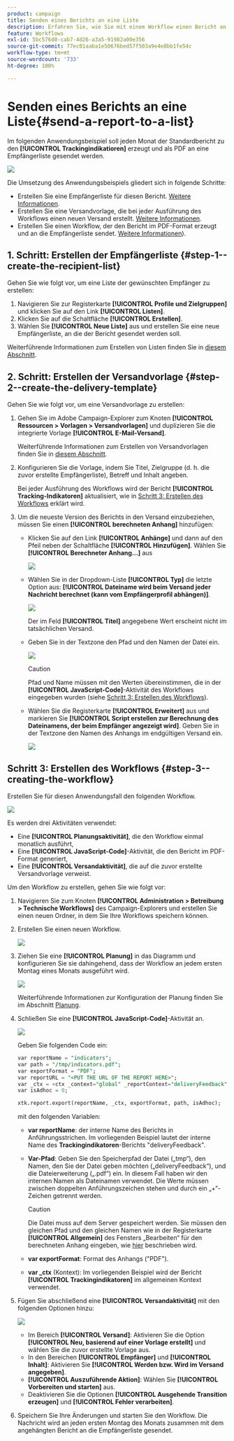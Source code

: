 ```yaml
---
product: campaign
title: Senden eines Berichts an eine Liste
description: Erfahren Sie, wie Sie mit einem Workflow einen Bericht an eine Liste senden.
feature: Workflows
exl-id: 5bc576d0-cab7-4d26-a3a5-91982a00e356
source-git-commit: 77ec01aaba1e50676bed57f503a9e4e8bb1fe54c
workflow-type: tm+mt
source-wordcount: '733'
ht-degree: 100%

---
```


# Senden eines Berichts an eine Liste{#send-a-report-to-a-list}

Im folgenden Anwendungsbeispiel soll jeden Monat der Standardbericht zu den **[!UICONTROL Trackingindikatioren]** erzeugt und als PDF an eine Empfängerliste gesendet werden.

![](assets/use_case_report_intro.png)

Die Umsetzung des Anwendungsbeispiels gliedert sich in folgende Schritte:

* Erstellen Sie eine Empfängerliste für diesen Bericht. [Weitere Informationen](#step-1--create-the-recipient-list).
* Erstellen Sie eine Versandvorlage, die bei jeder Ausführung des Workflows einen neuen Versand erstellt. [Weitere Informationen](#step-2--create-the-delivery-template).
* Erstellen Sie einen Workflow, der den Bericht im PDF-Format erzeugt und an die Empfängerliste sendet. [Weitere Informationen](#step-3--create-the-workflow)).

## 1. Schritt: Erstellen der Empfängerliste {#step-1--create-the-recipient-list}

Gehen Sie wie folgt vor, um eine Liste der gewünschten Empfänger zu erstellen:

1. Navigieren Sie zur Registerkarte **[!UICONTROL Profile und Zielgruppen]** und klicken Sie auf den Link **[!UICONTROL Listen]**.
1. Klicken Sie auf die Schaltfläche **[!UICONTROL Erstellen]**.
1. Wählen Sie **[!UICONTROL Neue Liste]** aus und erstellen Sie eine neue Empfängerliste, an die der Bericht gesendet werden soll.

Weiterführende Informationen zum Erstellen von Listen finden Sie in [diesem Abschnitt](../../v8/audiences/create-audiences.md).

## 2. Schritt: Erstellen der Versandvorlage {#step-2--create-the-delivery-template}

Gehen Sie wie folgt vor, um eine Versandvorlage zu erstellen:

1. Gehen Sie im Adobe Campaign-Explorer zum Knoten **[!UICONTROL Ressourcen > Vorlagen > Versandvorlagen]** und duplizieren Sie die integrierte Vorlage **[!UICONTROL E-Mail-Versand]**.

   Weiterführende Informationen zum Erstellen von Versandvorlagen finden Sie in [diesem Abschnitt](../../v8/send/create-templates.md).

1. Konfigurieren Sie die Vorlage, indem Sie Titel, Zielgruppe (d. h. die zuvor erstellte Empfängerliste), Betreff und Inhalt angeben.

   Bei jeder Ausführung des Workflows wird der Bericht **[!UICONTROL Tracking-Indikatoren]** aktualisiert, wie in [Schritt 3: Erstellen des Workflows](#step-3--creating-the-workflow) erklärt wird.

1. Um die neueste Version des Berichts in den Versand einzubeziehen, müssen Sie einen **[!UICONTROL berechneten Anhang]** hinzufügen:

   * Klicken Sie auf den Link **[!UICONTROL Anhänge]** und dann auf den Pfeil neben der Schaltfläche **[!UICONTROL Hinzufügen]**. Wählen Sie **[!UICONTROL Berechneter Anhang...]** aus

     ![](assets/use_case_report_4.png)

   * Wählen Sie in der Dropdown-Liste **[!UICONTROL Typ]** die letzte Option aus: **[!UICONTROL Dateiname wird beim Versand jeder Nachricht berechnet (kann vom Empfängerprofil abhängen)]**.

     ![](assets/use_case_report_5.png)

     Der im Feld **[!UICONTROL Titel]** angegebene Wert erscheint nicht im tatsächlichen Versand.

   * Geben Sie in der Textzone den Pfad und den Namen der Datei ein.

     ![](assets/use_case_report_6.png)

     >[!CAUTION]
     >
     >Pfad und Name müssen mit den Werten übereinstimmen, die in der **[!UICONTROL JavaScript-Code]**-Aktivität des Workflows eingegeben wurden (siehe [Schritt 3: Erstellen des Workflows](#step-3--creating-the-workflow)).

   * Wählen Sie die Registerkarte **[!UICONTROL Erweitert]** aus und markieren Sie **[!UICONTROL Script erstellen zur Berechnung des Dateinamens, der beim Empfänger angezeigt wird]**. Geben Sie in der Textzone den Namen des Anhangs im endgültigen Versand ein.

     ![](assets/use_case_report_6b.png)

## Schritt 3: Erstellen des Workflows {#step-3--creating-the-workflow}

Erstellen Sie für diesen Anwendungsfall den folgenden Workflow.

![](assets/use_case_report_8.png)

Es werden drei Aktivitäten verwendet:

* Eine **[!UICONTROL Planungsaktivität]**, die den Workflow einmal monatlich ausführt,
* Eine **[!UICONTROL JavaScript-Code]**-Aktivität, die den Bericht im PDF-Format generiert,
* Eine **[!UICONTROL Versandaktivität]**, die auf die zuvor erstellte Versandvorlage verweist.

Um den Workflow zu erstellen, gehen Sie wie folgt vor:

1. Navigieren Sie zum Knoten **[!UICONTROL Administration > Betreibung > Technische Workflows]** des Campaign-Explorers und erstellen Sie einen neuen Ordner, in dem Sie Ihre Workflows speichern können.
1. Erstellen Sie einen neuen Workflow.

   ![](assets/use_case_report_7.png)

1. Ziehen Sie eine **[!UICONTROL Planung]** in das Diagramm und konfigurieren Sie sie dahingehend, dass der Workflow an jedem ersten Montag eines Monats ausgeführt wird.

   ![](assets/use_case_report_9.png)

   Weiterführende Informationen zur Konfiguration der Planung finden Sie im Abschnitt [Planung](scheduler.md).

1. Schließen Sie eine **[!UICONTROL JavaScript-Code]**-Aktivität an.

   ![](assets/use_case_report_10.png)

   Geben Sie folgenden Code ein:

   ```sql
   var reportName = "indicators";
   var path = "/tmp/indicators.pdf";
   var exportFormat = "PDF";
   var reportURL = "<PUT THE URL OF THE REPORT HERE>";
   var _ctx = <ctx _context="global" _reportContext="deliveryFeedback" />
   var isAdhoc = 0;
   
   xtk.report.export(reportName, _ctx, exportFormat, path, isAdhoc);
   ```


   mit den folgenden Variablen:

   * **var reportName**: der interne Name des Berichts in Anführungsstrichen. Im vorliegenden Beispiel lautet der interne Name des **Trackingindikatoren**-Berichts &quot;deliveryFeedback&quot;.
   * **Var-Pfad**: Geben Sie den Speicherpfad der Datei („tmp“), den Namen, den Sie der Datei geben möchten („deliveryFeedback“), und die Dateierweiterung („.pdf“) ein. In diesem Fall haben wir den internen Namen als Dateinamen verwendet. Die Werte müssen zwischen doppelten Anführungszeichen stehen und durch ein „+“-Zeichen getrennt werden.

     >[!CAUTION]
     >
     >Die Datei muss auf dem Server gespeichert werden. Sie müssen den gleichen Pfad und den gleichen Namen wie in der Registerkarte **[!UICONTROL Allgemein]** des Fensters „Bearbeiten“ für den berechneten Anhang eingeben, wie [hier](#step-2--create-the-delivery-template) beschrieben wird.

   * **var exportFormat**: Format des Anhangs (&quot;PDF&quot;).
   * **var _ctx** (Kontext): Im vorliegenden Beispiel wird der Bericht **[!UICONTROL Trackingindikatoren]** im allgemeinen Kontext verwendet.

1. Fügen Sie abschließend eine **[!UICONTROL Versandaktivität]** mit den folgenden Optionen hinzu:

   ![](assets/use_case_report_11.png)

   * Im Bereich **[!UICONTROL Versand]**: Aktivieren Sie die Option **[!UICONTROL Neu, basierend auf einer Vorlage erstellt]** und wählen Sie die zuvor erstellte Vorlage aus.
   * In den Bereichen **[!UICONTROL Empfänger]** und **[!UICONTROL Inhalt]**: Aktivieren Sie **[!UICONTROL Werden bzw. Wird im Versand angegeben]**.
   * **[!UICONTROL Auszuführende Aktion]**: Wählen Sie **[!UICONTROL Vorbereiten und starten]** aus.
   * Deaktivieren Sie die Optionen **[!UICONTROL Ausgehende Transition erzeugen]** und **[!UICONTROL Fehler verarbeiten]**.

1. Speichern Sie Ihre Änderungen und starten Sie den Workflow. Die Nachricht wird an jeden ersten Montag des Monats zusammen mit dem angehängten Bericht an die Empfängerliste gesendet.

